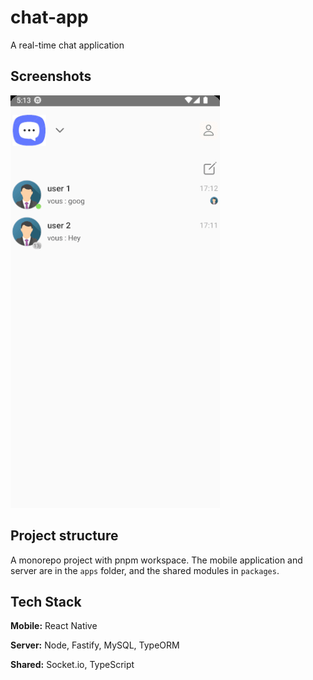 # chat-app

A real-time chat application


## Screenshots

![App Screenshot](./screenshot.gif)


## Project structure

A monorepo project with pnpm workspace. The mobile application and server are in the `apps` folder, and the shared modules in `packages`.


## Tech Stack

**Mobile:** React Native

**Server:** Node, Fastify, MySQL, TypeORM

**Shared:** Socket.io, TypeScript